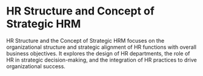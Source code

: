 # HR Structure and Concept of Strategic HRM
HR Structure and the Concept of Strategic HRM focuses on the organizational structure and strategic alignment of HR functions with overall business objectives. It explores the design of HR departments, the role of HR in strategic decision-making, and the integration of HR practices to drive organizational success.
